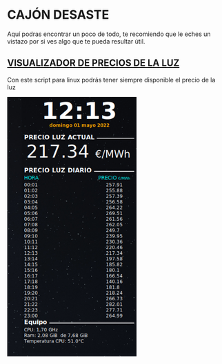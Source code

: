 # CAJÓN DESASTE
Aquí podras encontrar un poco de todo, te recomiendo que le eches un vistazo por si ves algo que te pueda resultar útil.


## [VISUALIZADOR DE PRECIOS DE LA LUZ](https://github.com/antonioescamezalvarez/Mix/tree/main/Precio%20de%20la%20luz)

Con este script para linux podrás tener siempre disponible el precio de la luz

<img src="https://github.com/antonioescamezalvarez/Mix/blob/main/Precio%20de%20la%20luz/Foto.png" width="300" height="600" />

